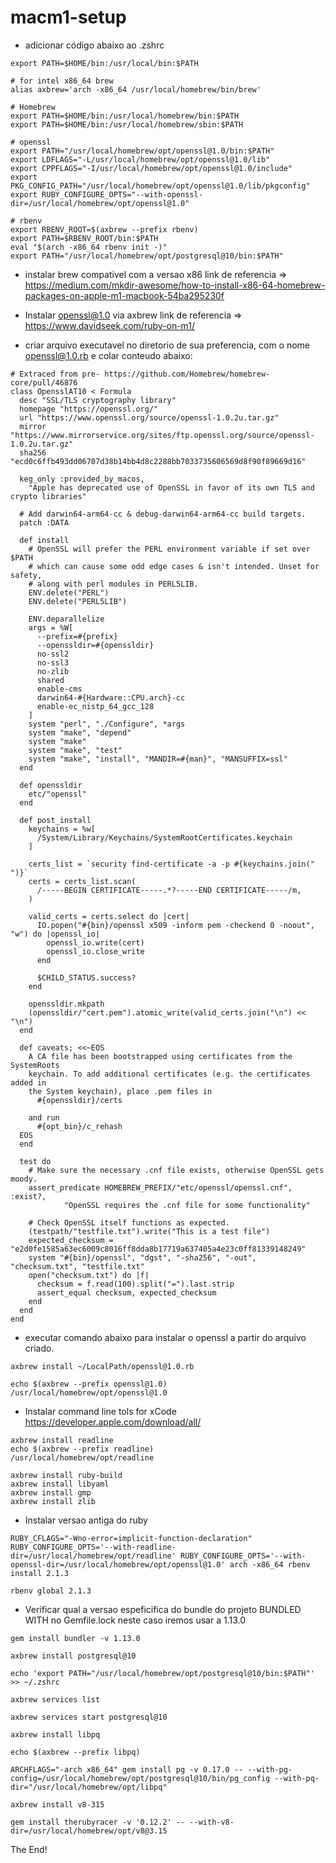 # macm1-setup

- adicionar código abaixo ao .zshrc

```
export PATH=$HOME/bin:/usr/local/bin:$PATH

# for intel x86_64 brew
alias axbrew='arch -x86_64 /usr/local/homebrew/bin/brew'

# Homebrew
export PATH=$HOME/bin:/usr/local/homebrew/bin:$PATH
export PATH=$HOME/bin:/usr/local/homebrew/sbin:$PATH

# openssl
export PATH="/usr/local/homebrew/opt/openssl@1.0/bin:$PATH"
export LDFLAGS="-L/usr/local/homebrew/opt/openssl@1.0/lib"
export CPPFLAGS="-I/usr/local/homebrew/opt/openssl@1.0/include"
export PKG_CONFIG_PATH="/usr/local/homebrew/opt/openssl@1.0/lib/pkgconfig"
export RUBY_CONFIGURE_OPTS="--with-openssl-dir=/usr/local/homebrew/opt/openssl@1.0"

# rbenv
export RBENV_ROOT=$(axbrew --prefix rbenv)
export PATH=$RBENV_ROOT/bin:$PATH
eval "$(arch -x86_64 rbenv init -)"
export PATH="/usr/local/homebrew/opt/postgresql@10/bin:$PATH"
```

- instalar brew compativel com a versao x86
link de referencia =>
https://medium.com/mkdir-awesome/how-to-install-x86-64-homebrew-packages-on-apple-m1-macbook-54ba295230f

- Instalar openssl@1.0 via axbrew
link de referencia => https://www.davidseek.com/ruby-on-m1/
 
- criar arquivo executavel no diretorio de sua preferencia, com o nome openssl@1.0.rb e colar conteudo abaixo:
```
# Extraced from pre- https://github.com/Homebrew/homebrew-core/pull/46876
class OpensslAT10 < Formula
  desc "SSL/TLS cryptography library"
  homepage "https://openssl.org/"
  url "https://www.openssl.org/source/openssl-1.0.2u.tar.gz"
  mirror "https://www.mirrorservice.org/sites/ftp.openssl.org/source/openssl-1.0.2u.tar.gz"
  sha256 "ecd0c6ffb493dd06707d38b14bb4d8c2288bb7033735606569d8f90f89669d16"

  keg_only :provided_by_macos,
    "Apple has deprecated use of OpenSSL in favor of its own TLS and crypto libraries"

  # Add darwin64-arm64-cc & debug-darwin64-arm64-cc build targets.
  patch :DATA

  def install
    # OpenSSL will prefer the PERL environment variable if set over $PATH
    # which can cause some odd edge cases & isn't intended. Unset for safety,
    # along with perl modules in PERL5LIB.
    ENV.delete("PERL")
    ENV.delete("PERL5LIB")

    ENV.deparallelize
    args = %W[
      --prefix=#{prefix}
      --openssldir=#{openssldir}
      no-ssl2
      no-ssl3
      no-zlib
      shared
      enable-cms
      darwin64-#{Hardware::CPU.arch}-cc
      enable-ec_nistp_64_gcc_128
    ]
    system "perl", "./Configure", *args
    system "make", "depend"
    system "make"
    system "make", "test"
    system "make", "install", "MANDIR=#{man}", "MANSUFFIX=ssl"
  end

  def openssldir
    etc/"openssl"
  end

  def post_install
    keychains = %w[
      /System/Library/Keychains/SystemRootCertificates.keychain
    ]

    certs_list = `security find-certificate -a -p #{keychains.join(" ")}`
    certs = certs_list.scan(
      /-----BEGIN CERTIFICATE-----.*?-----END CERTIFICATE-----/m,
    )

    valid_certs = certs.select do |cert|
      IO.popen("#{bin}/openssl x509 -inform pem -checkend 0 -noout", "w") do |openssl_io|
        openssl_io.write(cert)
        openssl_io.close_write
      end

      $CHILD_STATUS.success?
    end

    openssldir.mkpath
    (openssldir/"cert.pem").atomic_write(valid_certs.join("\n") << "\n")
  end

  def caveats; <<~EOS
    A CA file has been bootstrapped using certificates from the SystemRoots
    keychain. To add additional certificates (e.g. the certificates added in
    the System keychain), place .pem files in
      #{openssldir}/certs

    and run
      #{opt_bin}/c_rehash
  EOS
  end

  test do
    # Make sure the necessary .cnf file exists, otherwise OpenSSL gets moody.
    assert_predicate HOMEBREW_PREFIX/"etc/openssl/openssl.cnf", :exist?,
            "OpenSSL requires the .cnf file for some functionality"

    # Check OpenSSL itself functions as expected.
    (testpath/"testfile.txt").write("This is a test file")
    expected_checksum = "e2d0fe1585a63ec6009c8016ff8dda8b17719a637405a4e23c0ff81339148249"
    system "#{bin}/openssl", "dgst", "-sha256", "-out", "checksum.txt", "testfile.txt"
    open("checksum.txt") do |f|
      checksum = f.read(100).split("=").last.strip
      assert_equal checksum, expected_checksum
    end
  end
end
```

- executar comando abaixo para instalar o openssl a partir do arquivo criado.

```
axbrew install ~/LocalPath/openssl@1.0.rb
```

```
echo $(axbrew --prefix openssl@1.0)
/usr/local/homebrew/opt/openssl@1.0
```
- Instalar command line tols for xCode 
https://developer.apple.com/download/all/
```
axbrew install readline
echo $(axbrew --prefix readline)
/usr/local/homebrew/opt/readline
```

```
axbrew install ruby-build
axbrew install libyaml
axbrew install gmp
axbrew install zlib
```
- Instalar versao antiga do ruby

```
RUBY_CFLAGS="-Wno-error=implicit-function-declaration" RUBY_CONFIGURE_OPTS='--with-readline-dir=/usr/local/homebrew/opt/readline' RUBY_CONFIGURE_OPTS='--with-openssl-dir=/usr/local/homebrew/opt/openssl@1.0' arch -x86_64 rbenv install 2.1.3
```

```
rbenv global 2.1.3
```

- Verificar qual a versao espeficifica do bundle do projeto BUNDLED WITH no Gemfile.lock neste caso iremos usar a 1.13.0

```
gem install bundler -v 1.13.0
```

```
axbrew install postgresql@10
```

```
echo 'export PATH="/usr/local/homebrew/opt/postgresql@10/bin:$PATH"' >> ~/.zshrc
```

```
axbrew services list
```

```
axbrew services start postgresql@10
```

```
axbrew install libpq
```

```
echo $(axbrew --prefix libpq)
```

```
ARCHFLAGS="-arch x86_64" gem install pg -v 0.17.0 -- --with-pg-config=/usr/local/homebrew/opt/postgresql@10/bin/pg_config --with-pq-dir="/usr/local/homebrew/opt/libpq"
```

```
axbrew install v8-315
```

```
gem install therubyracer -v '0.12.2' -- --with-v8-dir=/usr/local/homebrew/opt/v8@3.15
```
The End!





